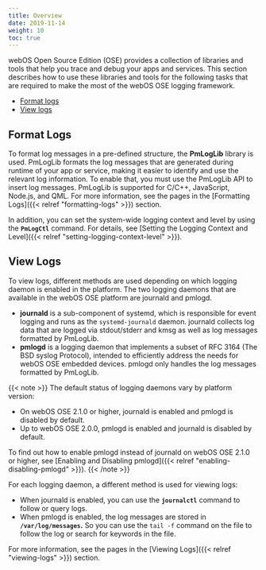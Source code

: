 ```yaml
---
title: Overview
date: 2019-11-14
weight: 10
toc: true
---
```


webOS Open Source Edition (OSE) provides a collection of libraries and tools that help you trace and debug your apps and services. This section describes how to use these libraries and tools for the following tasks that are required to make the most of the webOS OSE logging framework.

  - [Format logs](#format-logs)
  - [View logs](#view-logs)

## Format Logs

To format log messages in a pre-defined structure, the **PmLogLib** library is used. PmLogLib formats the log messages that are generated during runtime of your app or service, making it easier to identify and use the relevant log information. To enable that, you must use the PmLogLib API to insert log messages. PmLogLib is supported for C/C++, JavaScript, Node.js, and QML. For more information, see the pages in the [Formatting Logs]({{< relref "formatting-logs" >}}) section.

In addition, you can set the system-wide logging context and level by using the **`PmLogCtl`** command. For details, see [Setting the Logging Context and Level]({{< relref "setting-logging-context-level" >}}).

## View Logs

To view logs, different methods are used depending on which logging daemon is enabled in the platform. The two logging daemons that are available in the webOS OSE platform are journald and pmlogd.

  - **journald** is a sub-component of systemd, which is responsible for event logging and runs as the `systemd-journald` daemon. journald collects log data that are logged via stdout/stderr and kmsg as well as log messages formatted by PmLogLib.
  - **pmlogd** is a logging daemon that implements a subset of RFC 3164 (The BSD syslog Protocol), intended to efficiently address the needs for webOS OSE embedded devices. pmlogd only handles the log messages formatted by PmLogLib.

{{< note >}}
The default status of logging daemons vary by platform version:

  - On webOS OSE 2.1.0 or higher, journald is enabled and pmlogd is disabled by default.
  - Up to webOS OSE 2.0.0, pmlogd is enabled and journald is disabled by default.

To find out how to enable pmlogd instead of journald on webOS OSE 2.1.0 or higher, see [Enabling and Disabling pmlogd]({{< relref "enabling-disabling-pmlogd" >}}).
{{< /note >}}

For each logging daemon, a different method is used for viewing logs:

  - When journald is enabled, you can use the **`journalctl`** command to follow or query logs.
  - When pmlogd is enabled, the log messages are stored in **`/var/log/messages`.** So you can use the `tail -f` command on the file to follow the log or search for keywords in the file.

For more information, see the pages in the [Viewing Logs]({{< relref "viewing-logs" >}}) section.
